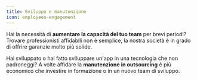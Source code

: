 ```yaml
---
title: Sviluppo e manutenzione
icon: employees-engagement
---
```


Hai la necessità di **aumentare la capacità del tuo team** per brevi periodi?
Trovare professionisti affidabili non è semplice, la nostra società è in grado
di offrire garanzie molto più solide.

Hai sviluppato o hai fatto sviluppare un'app in una tecnologia che non padroneggi?
A volte affidare la **manutenzione in outsourcing** è più economico che investire
in formazione o in un nuovo team di sviluppo.
